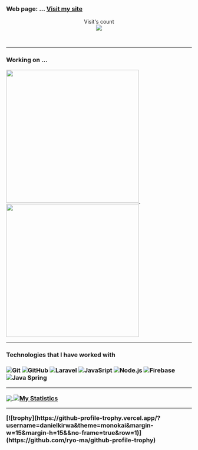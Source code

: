 


 ### Web page: ... [Visit my site](https://bit.ly/danielkirwa)



<p align="center"> 
  Visit's count<br>
  <img src="https://profile-counter.glitch.me/danielkirwa/count.svg" />
</p>
<br>

<hr>

<h3 align="left"> Working on ...</h3>

<a href="https://github.com/danielkirwa/Student-evidence-based-verdict"> <img src="https://github-readme-stats.vercel.app/api/pin/?username=danielkirwa&repo=Student-evidence-based-verdict" width=360> </a> &nbsp; &nbsp; &nbsp; <a href="https://github.com/danielkirwa/e-learnig-web-app"> <img src="https://github-readme-stats.vercel.app/api/pin/?username=danielkirwa&repo=e-learnig-web-app" width=360> </a>

<hr>
<h3>Technologies that I have worked with<h3>

![Git](https://img.shields.io/badge/-Git-000000?style=flat&logo=git&logoColor=F05032)
![GitHub](https://img.shields.io/badge/-GitHub-000000?style=flat&logo=github&logoColor=FFFFFF)
![Laravel](https://img.shields.io/badge/-Laravel-000000?style=flat&logo=laravel&logoColor=FCC624)
![JavaSript](https://img.shields.io/badge/-JavaScript-000000?style=flat&logo=javascript&logoColor=339933)
![Node.js](https://img.shields.io/badge/-Node.js-000000?style=flat&logo=node.js&logoColor=339933)
![Firebase](https://img.shields.io/badge/-Firebase-000000?style=flat&logo=firebase&logoColor=61DAFB)
![Java Spring](https://img.shields.io/badge/-Spring-000000?style=flat&logo=spring&logoColor=6DB33F)

<hr>
<a href="https://github.com/danielkirwa/danielkirwa">
  <img align="center" src="https://github-readme-stats.vercel.app/api/top-langs/?username=danielkirwa&title_color=ffffff&text_color=c9cacc&icon_color=2bbc8a&bg_color=1d1f21" />
</a>
<a href="https://github.com/danielkirwa/danielkirwa">
  <img align="center" src="https://github-readme-stats.vercel.app/api?username=danielkirwa&show_icons=true&line_height=27&count_public=false&title_color=ffffff&text_color=c9cacc&icon_color=2bbc8a&bg_color=1d1f21" alt="My Statistics" />
</a>
 <hr>
 [![trophy](https://github-profile-trophy.vercel.app/?username=danielkirwa&theme=monokai&margin-w=15&margin-h=15&&no-frame=true&row=1)](https://github.com/ryo-ma/github-profile-trophy)

